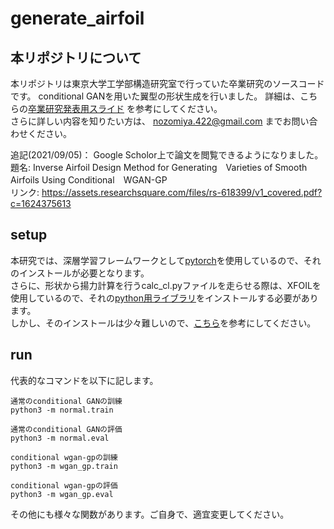 # generate_airfoil

## 本リポジトリについて
本リポジトリは東京大学工学部構造研究室で行っていた卒業研究のソースコードです。 
conditional GANを用いた翼型の形状生成を行いました。
詳細は、こちらの[卒業研究発表用スライド](https://github.com/miyamotononno/generate_airfoil/issues/13) を参考にしてください。  
さらに詳しい内容を知りたい方は、 nozomiya.422@gmail.com までお問い合わせください。

追記(2021/09/05)：
Google Scholor上で論文を閲覧できるようになりました。  
題名: Inverse Airfoil Design Method for Generating　Varieties of Smooth Airfoils Using Conditional　WGAN-GP  
リンク: https://assets.researchsquare.com/files/rs-618399/v1_covered.pdf?c=1624375613

## setup
本研究では、深層学習フレームワークとして[pytorch](https://pytorch.org/)を使用しているので、それのインストールが必要となります。  
さらに、形状から揚力計算を行うcalc_cl.pyファイルを走らせる際は、XFOILを使用しているので、それの[python用ライブラリ](https://github.com/KikeM/xfoil-python)をインストールする必要があります。  
しかし、そのインストールは少々難しいので、[こちら](https://github.com/miyamotononno/generate_airfoil/issues/14)を参考にしてください。

## run

代表的なコマンドを以下に記します。
```
通常のconditional GANの訓練
python3 -m normal.train

通常のconditional GANの評価
python3 -m normal.eval

conditional wgan-gpの訓練
python3 -m wgan_gp.train

conditional wgan-gpの評価
python3 -m wgan_gp.eval
```

その他にも様々な関数があります。ご自身で、適宜変更してください。
